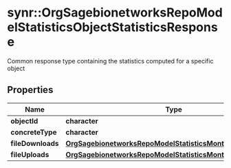 # synr::OrgSagebionetworksRepoModelStatisticsObjectStatisticsResponse

Common response type containing the statistics computed for a specific object

## Properties
Name | Type | Description | Notes
------------ | ------------- | ------------- | -------------
**objectId** | **character** |  | [optional] 
**concreteType** | **character** |  | 
**fileDownloads** | [**OrgSagebionetworksRepoModelStatisticsMonthlyFilesStatistics**](org.sagebionetworks.repo.model.statistics.MonthlyFilesStatistics.md) |  | [optional] 
**fileUploads** | [**OrgSagebionetworksRepoModelStatisticsMonthlyFilesStatistics**](org.sagebionetworks.repo.model.statistics.MonthlyFilesStatistics.md) |  | [optional] 


